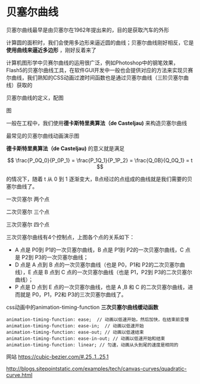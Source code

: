 # 贝塞尔曲线

贝塞尔曲线最早是由贝塞尔在1962年提出来的，目的是获取汽车的外形

计算圆的面积时，我们会使用多边形来逼近圆的曲线；贝塞尔曲线刚好相反，它是 **使用曲线来逼近多边形** ，刚好反着来了


计算机图形学中贝赛尔曲线的运用很广泛，例如Photoshop中的钢笔效果，Flash5的贝塞尔曲线工具，在软件GUI开发中一般也会提供对应的方法来实现贝赛尔曲线，我们熟知的CSS动画过渡时间函数也是通过贝塞尔曲线（三阶贝塞尔曲线）获取的


贝塞尔曲线的定义，配图

图


一般在工程中，我们使用**德卡斯特里奥算法（de Casteljau)** 来构造贝塞尔曲线

最常见的贝塞尔曲线动画演示图


**德卡斯特里奥算法（de Casteljau)** 的意义就是满足

$$
\frac{P_0Q_0}{P_0P_1} =  \frac{P_1Q_1}{P_1P_2}  =  \frac{Q_0B}{Q_0Q_1} = t
$$

 的情况下，随着 t 从 0 到 1 逐渐变大，B点经过的点组成的曲线就是我们需要的贝塞尔曲线了。


一次贝塞尔 两个点

二次贝塞尔 三个点

三次贝塞尔 四个点


三次贝塞尔曲线有4个控制点，上图各个点的关系如下：

* A 点是 P0到 P1的一次贝塞尔曲线，B 点是 P1到 P2的一次贝塞尔曲线，C 点是 P2到 P3的一次贝塞尔曲线；
* D 点是 A 点到 B 点的一次贝塞尔曲线（也是 P0，P1和 P2的二次贝塞尔曲线），E 点是 B 点到 C 点的一次贝塞尔曲线（也是 P1，P2到 P3的二次贝塞尔曲线）；
* P 点是 D 点到 E 点的一次贝塞尔曲线，也是 A ,B 和 C 的二次贝塞尔曲线，进而就是 P0，P1，P2和 P3的三次贝塞尔曲线了。


css动画中的animation-timing-function **三次贝塞尔曲线缓动函数**

```text
animation-timing-function: ease;  // 动画以低速开始，然后加快，在结束前变慢
animation-timing-function: ease-in;  // 动画以低速开始
animation-timing-function: ease-out; // 动画以低速结束
animation-timing-function: ease-in-out; // 动画以低速开始和结束
animation-timing-function: linear; // 匀速，动画从头到尾的速度是相同的
```


网站 https://cubic-bezier.com/#.25,.1,.25,1

http://blogs.sitepointstatic.com/examples/tech/canvas-curves/quadratic-curve.html

